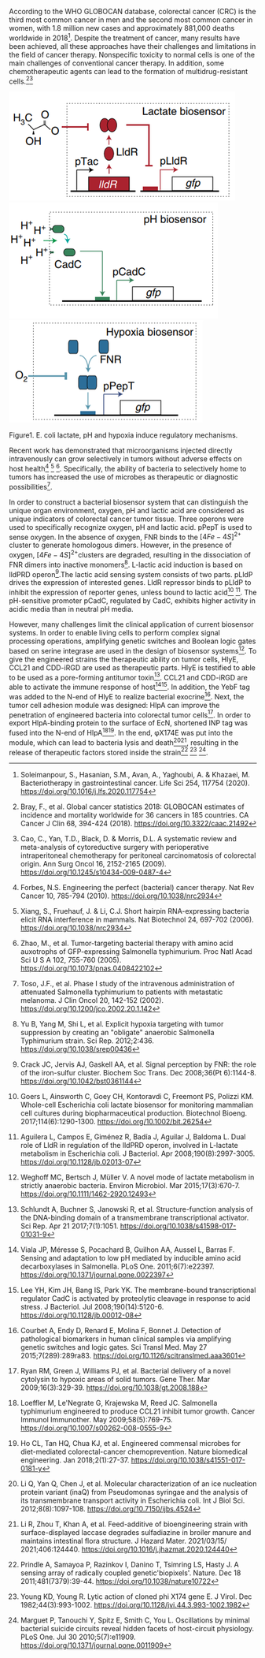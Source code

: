 According to the WHO GLOBOCAN database, colorectal cancer (CRC) is the third most common cancer in men and the second most common cancer in women, with 1.8 million new cases and approximately 881,000 deaths worldwide in 2018[^1]. Despite the treatment of cancer, many results have been achieved, all these approaches have their challenges and limitations in the field of cancer therapy. Nonspecific toxicity to normal cells is one of the main challenges of conventional cancer therapy. In addition, some chemotherapeutic agents can lead to the formation of multidrug-resistant cells.[^2][^3]

![fig1](img/description/fig1.png)![fig2](img/description/fig2.png)![fig3](img/description/fig3.png)

Figure1. E. coli lactate, pH and hypoxia induce regulatory mechanisms.

Recent work has demonstrated that microorganisms injected directly intravenously can grow selectively in tumors without adverse effects on host health[^4] [^5] [^6]. Specifically, the ability of bacteria to selectively home to tumors has increased the use of microbes as therapeutic or diagnostic possibilities[^7].

In order to construct a bacterial biosensor system that can distinguish the unique organ environment, oxygen, pH and lactic acid are considered as unique indicators of colorectal cancer tumor tissue. Three operons were used to specifically recognize oxygen, pH and lactic acid. pPepT is used to sense oxygen. In the absence of oxygen, FNR binds to the $[4Fe-4S]^{2+}$ cluster to generate homologous dimers. However, in the presence of oxygen, $[4Fe-4S]^{2+}$clusters are degraded, resulting in the dissociation of FNR dimers into inactive monomers[^8]. L-lactic acid induction is based on lldPRD operon[^9].The lactic acid sensing system consists of two parts. pLldP drives the expression of interested genes. LldR repressor binds to pLldP to inhibit the expression of reporter genes, unless bound to lactic acid[^10] [^11]. The pH-sensitive promoter pCadC, regulated by CadC, exhibits higher activity in acidic media than in neutral pH media.

However, many challenges limit the clinical application of current biosensor systems. In order to enable living cells to perform complex signal processing operations, amplifying genetic switches and Boolean logic gates based on serine integrase are used in the design of biosensor systems[^12]. To give the engineered strains the therapeutic ability on tumor cells, HlyE, CCL21 and CDD-iRGD are used as therapeutic parts. HlyE is testified to able to be used as a pore-forming antitumor toxin[^13]. CCL21 and CDD-iRGD are able to activate the immune response of host[^14][^15]. In addition, the YebF tag was added to the N-end of HlyE to realize bacterial exocrine[^16]. Next, the tumor cell adhesion module was designed: HlpA can improve the penetration of engineered bacteria into colorectal tumor cells[^17]. In order to export HlpA-binding protein to the surface of EcN, shortened INP tag was fused into the N-end of HlpA[^18][^19]. In the end, φX174E was put into the module, which can lead to bacteria lysis and death[^20][^21], resulting in the release of therapeutic factors stored inside the strain[^22] [^23] [^24].

[^1]: Soleimanpour, S., Hasanian, S.M., Avan, A., Yaghoubi, A. & Khazaei, M. Bacteriotherapy in gastrointestinal
cancer. Life Sci 254, 117754 (2020). https://doi.org/10.1016/j.lfs.2020.117754
[^2]: Bray, F., et al. Global cancer statistics 2018: GLOBOCAN estimates of incidence and mortality worldwide for
36 cancers in 185 countries. CA Cancer J Clin 68, 394-424 (2018). https://doi.org/10.3322/caac.21492
[^3]: Cao, C., Yan, T.D., Black, D. & Morris, D.L. A systematic review and meta-analysis of cytoreductive surgery
with perioperative intraperitoneal chemotherapy for peritoneal carcinomatosis of colorectal origin. Ann Surg Oncol
16, 2152-2165 (2009). https://doi.org/10.1245/s10434-009-0487-4
[^4]: Forbes, N.S. Engineering the perfect (bacterial) cancer therapy. Nat Rev Cancer 10, 785-794 (2010). https://doi.org/10.1038/nrc2934
[^5]: Xiang, S., Fruehauf, J. & Li, C.J. Short hairpin RNA-expressing bacteria elicit RNA interference in mammals. Nat Biotechnol 24, 697-702 (2006). https://doi.org/10.1038/nrc2934
[^6]: Zhao, M., et al. Tumor-targeting bacterial therapy with amino acid auxotrophs of GFP-expressing Salmonella typhimurium. Proc Natl Acad Sci U S A 102, 755-760 (2005). https://doi.org/10.1073/pnas.0408422102
[^7]: Toso, J.F., et al. Phase I study of the intravenous administration of attenuated Salmonella typhimurium to patients with metastatic melanoma. J Clin Oncol 20, 142-152 (2002). https://doi.org/10.1200/jco.2002.20.1.142
[^8]: Yu B, Yang M, Shi L, et al. Explicit hypoxia targeting with tumor suppression by creating an "obligate" anaerobic
Salmonella Typhimurium strain. Sci Rep. 2012;2:436. https://doi.org/10.1038/srep00436
[^9]: Crack JC, Jervis AJ, Gaskell AA, et al. Signal perception by FNR: the role of the iron-sulfur cluster. Biochem Soc Trans. Dec 2008;36(Pt 6):1144-8. https://doi.org/10.1042/bst0361144
[^10]: Goers L, Ainsworth C, Goey CH, Kontoravdi C, Freemont PS, Polizzi KM. Whole-cell Escherichia coli lactate biosensor for monitoring mammalian cell cultures during biopharmaceutical production. Biotechnol Bioeng. 2017;114(6):1290-1300. https://doi.org/10.1002/bit.26254
[^11]: Aguilera L, Campos E, Giménez R, Badía J, Aguilar J, Baldoma L. Dual role of LldR in regulation of the lldPRD operon, involved in L-lactate metabolism in Escherichia coli. J Bacteriol. Apr 2008;190(8):2997-3005. https://doi.org/10.1128/jb.02013-07
[^12]:Weghoff MC, Bertsch J, Müller V. A novel mode of lactate metabolism in strictly anaerobic bacteria. Environ Microbiol. Mar 2015;17(3):670-7. https://doi.org/10.1111/1462-2920.12493
[^13]:Schlundt A, Buchner S, Janowski R, et al. Structure-function analysis of the DNA-binding domain of a transmembrane transcriptional activator. Sci Rep. Apr 21 2017;7(1):1051. https://doi.org/10.1038/s41598-017-01031-9
[^14]:Viala JP, Méresse S, Pocachard B, Guilhon AA, Aussel L, Barras F. Sensing and adaptation to low pH mediated by inducible amino acid decarboxylases in Salmonella. PLoS One. 2011;6(7):e22397. https://doi.org/10.1371/journal.pone.0022397
[^15]:Lee YH, Kim JH, Bang IS, Park YK. The membrane-bound transcriptional regulator CadC is activated by proteolytic cleavage in response to acid stress. J Bacteriol. Jul 2008;190(14):5120-6. https://doi.org/10.1128/jb.00012-08
[^16]:Courbet A, Endy D, Renard E, Molina F, Bonnet J. Detection of pathological biomarkers in human clinical samples via amplifying genetic switches and logic gates. Sci Transl Med. May 27 2015;7(289):289ra83. https://doi.org/10.1126/scitranslmed.aaa3601
[^17]:Ryan RM, Green J, Williams PJ, et al. Bacterial delivery of a novel cytolysin to hypoxic areas of solid tumors. Gene Ther. Mar 2009;16(3):329-39. https://doi.org/10.1038/gt.2008.188
[^18]:Loeffler M, Le'Negrate G, Krajewska M, Reed JC. Salmonella typhimurium engineered to produce CCL21 inhibit tumor growth. Cancer Immunol Immunother. May 2009;58(5):769-75. https://doi.org/10.1007/s00262-008-0555-9
[^19]:Ho CL, Tan HQ, Chua KJ, et al. Engineered commensal microbes for diet-mediated colorectal-cancer chemoprevention. Nature biomedical engineering. Jan 2018;2(1):27-37. https://doi.org/10.1038/s41551-017-0181-y
[^20]:Li Q, Yan Q, Chen J, et al. Molecular characterization of an ice nucleation protein variant (inaQ) from Pseudomonas syringae and the analysis of its transmembrane transport activity in Escherichia coli. Int J Biol Sci. 2012;8(8):1097-108. https://doi.org/10.7150/ijbs.4524
[^21]:Li R, Zhou T, Khan A, et al. Feed-additive of bioengineering strain with surface-displayed laccase degrades sulfadiazine in broiler manure and maintains intestinal flora structure. J Hazard Mater. 2021/03/15/ 2021;406:124440. https://doi.org/10.1016/j.jhazmat.2020.124440
[^22]:Prindle A, Samayoa P, Razinkov I, Danino T, Tsimring LS, Hasty J. A sensing array of radically coupled genetic'biopixels'. Nature. Dec 18 2011;481(7379):39-44. https://doi.org/10.1038/nature10722
[^23]:Young KD, Young R. Lytic action of cloned phi X174 gene E. J Virol. Dec 1982;44(3):993-1002. https://doi.org/10.1128/jvi.44.3.993-1002.1982
[^24]:Marguet P, Tanouchi Y, Spitz E, Smith C, You L. Oscillations by minimal bacterial suicide circuits reveal hidden facets of host-circuit physiology. PLoS One. Jul 30 2010;5(7):e11909. https://doi.org/10.1371/journal.pone.0011909
